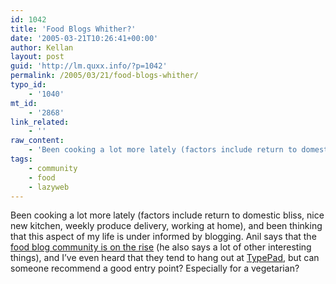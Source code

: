 ```yaml
---
id: 1042
title: 'Food Blogs Whither?'
date: '2005-03-21T10:26:41+00:00'
author: Kellan
layout: post
guid: 'http://lm.quxx.info/?p=1042'
permalink: /2005/03/21/food-blogs-whither/
typo_id:
    - '1040'
mt_id:
    - '2868'
link_related:
    - ''
raw_content:
    - 'Been cooking a lot more lately (factors include return to domestic bliss, nice new kitchen, weekly produce delivery, working at home), and been thinking that this aspect of my life is under informed by blogging. Anil says that the [food blog community is on the rise](http://www.dashes.com/anil/2005/03/21/the_blog_cycle) (he also says a lot of other interesting things), and I\''ve even heard that they tend to hang out at [TypePad](http://typepad.com), but can someone recommend a good entry point?  Especially for a vegetarian?'
tags:
    - community
    - food
    - lazyweb
---
```


Been cooking a lot more lately (factors include return to domestic bliss, nice new kitchen, weekly produce delivery, working at home), and been thinking that this aspect of my life is under informed by blogging. Anil says that the [food blog community is on the rise](http://www.dashes.com/anil/2005/03/21/the*blog*cycle) (he also says a lot of other interesting things), and I’ve even heard that they tend to hang out at [TypePad](http://typepad.com), but can someone recommend a good entry point? Especially for a vegetarian?